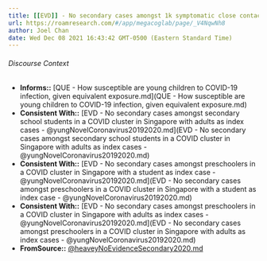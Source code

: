 ```yaml
---
title: [[EVD]] - No secondary cases amongst 1k symptomatic close contacts of 6 index cases in school in Ireland - [[@heaveyNoEvidenceSecondary2020]]
url: https://roamresearch.com/#/app/megacoglab/page/_V4NqwNh8
author: Joel Chan
date: Wed Dec 08 2021 16:43:42 GMT-0500 (Eastern Standard Time)
---
```




###### Discourse Context

- **Informs::** [QUE - How susceptible are young children to COVID-19 infection, given equivalent exposure.md](QUE - How susceptible are young children to COVID-19 infection, given equivalent exposure.md)
- **Consistent With::** [EVD - No secondary cases amongst secondary school students in a COVID cluster in Singapore with adults as index cases - @yungNovelCoronavirus20192020.md](EVD - No secondary cases amongst secondary school students in a COVID cluster in Singapore with adults as index cases - @yungNovelCoronavirus20192020.md)
- **Consistent With::** [EVD - No secondary cases amongst preschoolers in a COVID cluster in Singapore with a student as index case - @yungNovelCoronavirus20192020.md](EVD - No secondary cases amongst preschoolers in a COVID cluster in Singapore with a student as index case - @yungNovelCoronavirus20192020.md)
- **Consistent With::** [EVD - No secondary cases amongst preschoolers in a COVID cluster in Singapore with adults as index cases - @yungNovelCoronavirus20192020.md](EVD - No secondary cases amongst preschoolers in a COVID cluster in Singapore with adults as index cases - @yungNovelCoronavirus20192020.md)
- **FromSource::** [@heaveyNoEvidenceSecondary2020.md](@heaveyNoEvidenceSecondary2020.md)
